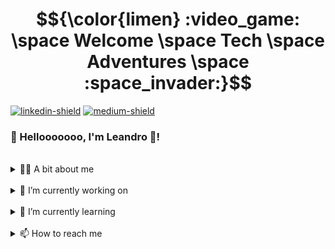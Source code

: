 # $${\color{limen} :video_game: \space Welcome \space Tech \space Adventures \space :space_invader:}$$ 
[![linkedin-shield]][linkedin-url]  [![medium-shield]][medium-url]


### :wave: Hellooooooo, I'm Leandro :robot:! 

<br/>
<details>
  <summary>👨‍💻 A bit about me</summary>
</details>

<br/>
<details>
  <summary>🔭 I’m currently working on</summary>
</details>

<br/>
<details>
  <summary>🌱 I’m currently learning</summary>
</details>

<br/>
<details>
  <summary>📫 How to reach me</summary>
</details>


<!-- Markdown shields and URLs -->
[linkedin-shield]: http://img.shields.io/badge/-LinkedIn-0077B5?style=for-the-badge&logo=Linkedin&logoColor=white
[linkedin-url]: https://www.linkedin.com/in/leandro-miranda-fahur-machado/
[medium-shield]: https://img.shields.io/badge/-Medium-333333?style=for-the-badge&logo=Medium&logoColor=white
[medium-url]: https://medium.com/@leandrofahur_
